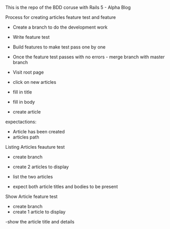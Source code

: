 This is the repo of the BDD coruse with Rails 5 - Alpha Blog

Process for creating articles feature test and feature

- Create a branch to do the development work
- Write feature test
- Build features to make test pass one by one
- Once the feature test passes with no errors - merge branch with master branch

- Visit root page
- click on new articles
- fill in title
- fill in body
- create article

expectactions:
- Article has been created
- articles path



Listing Articles feauture test
- create branch
- create 2 articles to display

- list the two articles 

- expect both article titles and bodies to be present  

Show Article feature test

- create branch
- create 1 article to display

-show the article title and details
